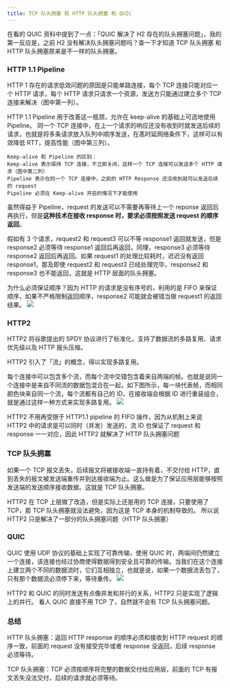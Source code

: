 ```yaml
--- 
title: TCP 队头拥塞 和 HTTP 队头拥塞 和 QUIC
---
```


在看的 QUIC 资料中提到了一点：「QUIC 解决了 H2 存在的队头拥塞问题」，我的第一反应是，之前 H2 没有解决队头拥塞问题吗？查一下才知道 TCP 队头拥塞 和 HTTP 队头拥塞原来是不一样的队头拥塞。

### HTTP 1.1 Pipeline
HTTP 1 存在的请求低效问题的原因是只能单路连接，每个 TCP 连接只能对应一个 HTTP 请求，每个 HTTP 请求只请求一个资源，发送方只能通过建立多个 TCP 连接来解决（图中第一列）。

HTTP 1.1 Pipeline 用于改善这一瓶颈，允许在 keep-alive 的基础上可选地使用 Pipeline。
同一个 TCP 连接中，在上一个请求的响应还没有收到时就发送后续的请求，也就是将多条请求放入队列中顺序发送，在髙时延网络条件下，这样可以有效降低 RTT，提高性能（图中第三列）。

```
Keep-alive 和 Pipeline 的区别：
Keep-alive 表示保持 TCP 连接，不立即关闭，这样一个 TCP 连接可以发送多个 HTTP 请求（图中第二列）
Pipeline 表示在同一个 TCP 连接中，之前的 HTTP Response 还没收到就可以发送后续的 request
Pipeline 必须在 Keep-alive 开启的情况下才能使用
```

虽然得益于 Pipeline，request 的发送可以不需要再等待上一个 reponse 返回后再执行，但是**这种技术在接收 response 时，要求必须按照发送 request 的顺序返回**。

假如有 3 个请求，request2 和 request3 可以不等 response1 返回就发送，但是 response2 必须等待 response1 返回后再返回，同理，response3 必须等待 response2 返回后再返回。如果 request1 的处理比较耗时，迟迟没有返回 response1，那及即使 request2 和 request3 已经处理完毕，response2 和 response3 也不能返回，这就是 HTTP 层面的队头拥塞。

为什么必须保证顺序？因为 HTTP 的请求是没有序号的，利用的是 FIFO 来保证顺序，如果不严格限制返回顺序，response2 可能就会被错当做 request1 的返回结果。
![](https://res.cloudinary.com/dp1pheuq7/image/upload/v1586536968/Comparison-of-HTTP-versions_owk8bi.jpg)

### HTTP2 
HTTP2 将谷歌提出的 SPDY 协议进行了标准化，支持了数据流的多路复用、请求优先级以及 HTTP 报头压缩。

HTTP2 引入了「流」的概念，得以实现多路复用。

每个连接中可以包含多个流，而每个流中交错包含着来自两端的帧。也就是说同一个连接中是来自不同流的数据包混合在一起，如下图所示，每一块代表帧，而相同颜色块来自同一个流，每个流都有自己的 ID，在接收端会根据 ID 进行重装组合，就是通过这样一种方式来实现多路复用。
![](https://res.cloudinary.com/dp1pheuq7/image/upload/v1586537155/1493090476519843_sra37k.png)

HTTP2 不用再受限于 HTTP1.1 pipeline 的 FIFO 操作，因为从机制上来说 HTTP2 中的请求是可以同时（并发）发送的，流 ID 也保证了 request 和 response 一一对应，因此 HTTP2 就解决了 HTTP 队头拥塞问题

### TCP 队头拥塞
如果一个 TCP 报文丢失，后续报文将被接收端一直持有着，不交付给 HTTP，直到丢失的报文被发送端重传并到达接收端为止。这么做是为了保证应用层能够按照发送端的发送顺序接收数据。这就是 TCP 队头拥塞。

HTTP2 在 TCP 上层做了改造，但是实际上还是用的 TCP 连接，只要使用了 TCP，那 TCP 队头拥塞就没法避免，因为这是 TCP 本身的机制导致的。 
所以说 HTTP2 只是解决了一部分的队头拥塞问题（HTTP 队头拥塞）

### QUIC
QUIC  使用 UDP 协议的基础上实现了可靠传输，使用 QUIC 时，两端间仍然建立一个连接，该连接也经过协商使得数据得到安全且可靠的传输。当我们在这个连接上建立两个不同的数据流时，它们互相独立，也就是说，如果一个数据流丢包了，只有那个数据流必须停下来，等待重传。
![](https://res.cloudinary.com/dp1pheuq7/image/upload/v1586537115/%E6%88%AA%E5%B1%8F2020-04-11%E4%B8%8A%E5%8D%8812.32.18_aupme3.png)

HTTP2 和 QUIC 的同时发送有点像并发和并行的关系，HTTP2 只是实现了逻辑上的并行。
看人 QUIC 直接不用 TCP 了，自然就不会有 TCP 队头拥塞问题。

### 总结
HTTP 队头拥塞：返回 HTTP response 的顺序必须和接收到 HTTP request 的顺序一致，前面的 request 没有接受完毕或者 response 没返回，后续 response 必须等待。

TCP 队头拥塞：TCP 必须按顺序将完整的数据交付给应用层，前面的 TCP 有报文丢失没法交付，后续的请求就必须等待。

